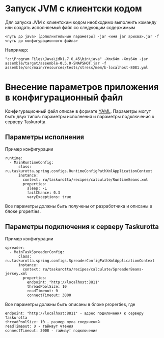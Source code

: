 # Запуск JVM с клиентски кодом
Для запуска JVM c клиентским кодом необходимо выполнить команду или создать исполняемый файл со следующим содержимым
    
    <путь до java> [дополнительные параметры] -jar <имя jar арихва>.jar -f <путь до конфигурационного файла>
        
Например:

    "c:\Program Files\Java\jdk1.7.0_45\bin\java" -Xmx64m -Xms64m -jar assemble/target/assemble-0.5.0-SNAPSHOT.jar -f assemble/src/main/resources/tests/stress/mem/b-localhost-8081.yml
    
# Внесение параметров приложения в конфигурационный файл
Конфигурационный файл описан в формате [YAML](http://ru.wikipedia.org/wiki/YAML).
Параметры могут быть двух типов: параметры исполнения и параметры подключения к серверу Taskurotta.

## Параметры исполнения
Пример конфигурации

    runtime:
      - MainRuntimeConfig:
          class: ru.taskurotta.spring.configs.RuntimeConfigPathXmlApplicationContext
          instance:
            context: ru/taskurotta/recipes/calculate/RuntimeBeans.xml
            properties:
              sleep: -1
              failChance: 0.3
              varyExceptions: true
              
Все параметры должны быть получены от разработчика и описаны в блоке properties.

## Параметры подключения к серверу Taskurotta
Пример конфигурации

    spreader:
      - MainTaskSpreaderConfig:
          class: ru.taskurotta.spring.configs.SpreaderConfigPathXmlApplicationContext
          instance:
            context: ru/taskurotta/recipes/calculate/SpreaderBeans-jersey.xml
            properties:              
              endpoint: "http://localhost:8811"
              threadPoolSize: 10
              readTimeout: 0
              connectTimeout: 3000
              
Все параметры должны быть описаны в блоке properties, где
    
    endpoint: "http://localhost:8811" - адрес подключения к серверу Taskurotta
    threadPoolSize: 10 - размер пула соединений
    readTimeout: 0 - таймаут чтения
    connectTimeout: 3000 - таймаут подключения
                

